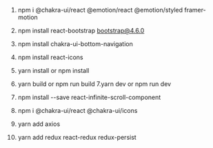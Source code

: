 1. npm i @chakra-ui/react @emotion/react @emotion/styled framer-motion
2. npm install react-bootstrap bootstrap@4.6.0
3. npm install chakra-ui-bottom-navigation 
4. npm install react-icons 
5. yarn install or npm install
6. yarn build or npm run build
7.yarn dev or npm run dev


8. npm install --save react-infinite-scroll-component

9. npm i @chakra-ui/react @chakra-ui/icons 
10. yarn add axios
11. yarn add redux react-redux redux-persist
